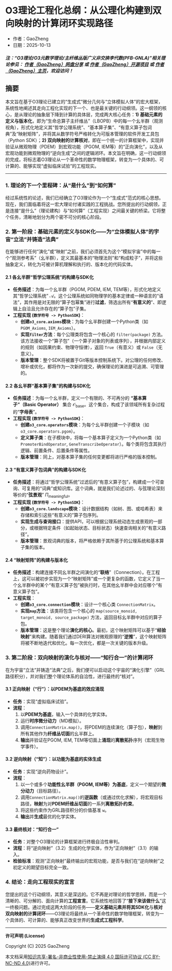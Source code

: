 # O3理论工程化总纲：从公理化构建到双向映射的计算闭环实现路径

- 作者：GaoZheng
- 日期：2025-10-13

#### ***注：“O3理论/O3元数学理论/主纤维丛版广义非交换李代数(PFB-GNLA)”相关理论参见： [作者（GaoZheng）网盘分享](https://drive.google.com/drive/folders/1lrgVtvhEq8cNal0Aa0AjeCNQaRA8WERu?usp=sharing) 或 [作者（GaoZheng）开源项目](https://github.com/CTaiDeng/open_meta_mathematical_theory) 或 [作者（GaoZheng）主页](https://mymetamathematics.blogspot.com)，欢迎访问！***

## 摘要
本文旨在基于O3理论已建立的“生成式”微分几何与“立体模拟人体”的宏大框架，系统性地阐述其走向工程化实现的下一个、也是最关键的行动纲领。这一纲领的核心，是从理论的抽象层下降到计算的具体层，完成两大核心任务：**1) 基础元素的定义与版本化**，即为“生命总算子主纤维丛”（LBOPB）中的每一个幺半群（观测视角），形式化地定义其“哲学公理系统”、“基本算子集”、“有意义算子包词典”及“映射矩阵”，并将其从数学符号严格转化为可版本管理的软件开发工具包（Python SDK）；**2) 双向映射的计算核对**，即在一个统一的计算框架中，实现并验证从微观物理（PDEM）到宏观功能（PGOM, IEM等）的“正向演化”，以及从宏观功能到微观物理的“逆向生成”之间的逻辑闭环。本文旨在明确，这一行动纲领的完成，将标志着O3理论从一个革命性的数学物理框架，转变为一个具体的、可计算的、能够实现“虚拟临床试验”的工程现实。

---

### **1. 理论的下一个里程碑：从“是什么”到“如何算”**

经过系统性的论述，我们已经确立了O3理论作为一个“生成式”范式的核心思想。现在，我们面临着将这一宏大理论付诸实践的工程挑战。您所提出的行动纲领，正是连接“是什么”（理论建构）与“如何算”（工程实现）之间最关键的桥梁。它将整个任务，清晰地划分为两个密不可分的核心阶段。

### **2. 第一阶段：基础元素的定义与SDK化——为“立体模拟人体”的宇宙“立法”并铸造“法典”**

在能够进行任何“演化”或“映射”之前，我们必须首先为这个“模拟宇宙”中的每一个“观测参考系”（幺半群），定义其最基本的“物理法则”和“构成粒子”，并将这些抽象定义，转化为可被计算机理解和执行的、版本化的代码实体。

#### **2.1 各幺半群“哲学公理系统”的构建与SDK化**

* **任务描述**：为每一个幺半群（PGOM, PDEM, IEM, TEM等），形式化地定义其“哲学公理系统” $\mathcal{A}$。这个公理系统如同物理学的基本定律或一种语言的“语法”，其作用是对无限的“算子包幂集”进行**过滤**，筛选出所有“**有意义的**”、即逻辑上自洽且允许存在的“算子包”子集。
* **工程实现 (`数学符号 -> PythonSDK`)**：
    * **创建`o3_core.axioms`模块**：为每个幺半群创建一个Python类（如 `PGOM_Axioms`, `IEM_Axioms`）。
    * **实现`filter`方法**：每个公理类将包含一个核心的 `filter(package)` 方法。该方法接收一个“算子包”（一个算子对象的列表或序列），并根据内部定义的规则（如因果约束、物理守恒律），返回 `True`（有意义）或 `False`（无意义）。
    * **版本管理**：整个SDK将被置于Git等版本控制系统下。对公理的任何修改、增补或优化，都将作为一次新的提交，确保理论的演进是可追溯、可管理的。

#### **2.2 各幺半群“基本算子集”的构建与SDK化**

* **任务描述**：为每一个幺半群，定义一个有限的、不可再分的 **“基本算子”（Basic Operator）** 集合 $\mathcal{O}_{\text{base}}$。这个集合，构成了该领域所有复杂过程的“**字母表**”。
* **工程实现 (`数学符号 -> PythonSDK`)**：
    * **创建`o3_core.operators`模块**：为每个幺半群创建一个子模块（如 `o3_core.operators.pgom`）。
    * **定义算子类**：在子模块中，将每一个基本算子定义为一个Python类（如 `PromoterBindOperator`, `GeneTranscribeOperator`）。每个类将包含其执行逻辑、前置条件、后置条件等属性。
    * **版本管理**：同上，对基本算子集的任何变更都将进行严格的版本控制。

#### **2.3 “有意义算子包词典”的构建与SDK化**

* **任务描述**：将通过“哲学公理系统”过滤后的“有意义算子包”，构建成一个可查询、可复用的“词典”或知识库。这个词典，就是我们论述过的、与弦理论深刻等价的“**弦景观**” $\Pi_{\text{meaningful}}$。
* **工程实现 (`数学符号 -> PythonSDK`)**：
    * **创建`o3_core.landscape`模块**：设计数据结构（如树、图、或哈希表）来存储和索引这些“有意义的”算子包序列。
    * **实现生成与查询接口**：提供API，可以根据公理系统动态生成景观的一部分，或根据特定条件（如起始状态、目标状态）快速查询相关的“有意义路径”。
    * **版本管理**：景观词典的版本，将严格依赖于其所基于的公理系统和基本算子集的版本。

#### **2.4 “映射矩阵”的构建与版本化**

* **任务描述**：构建连接不同幺半群之间演化的“**联络**”（Connection）。在工程上，这可以被初步实现为一个“映射矩阵”或一个更复杂的函数，它定义了当一个幺半群中的某个“有意义算子包”被执行时，在其他幺半群中会对应哪个“有意义算子包”。
* **工程实现**：
    * **创建`o3_core.connection`模块**：设计一个核心类 `ConnectionMatrix`。
    * **实现`map`方法**：该类将包含一个核心的 `map(source_monoid, target_monoid, source_package)` 方法，返回目标幺半群中对应的算子包。
    * **版本管理**：这是整个理论**演化的核心**。最初，这个映射矩阵可以基于“**经验映射**”来构建。随着我们通过DERI算法对微观原理的“**逆推**”，这个映射矩阵将被不断地迭代和优化。每一次优化，都是一次关键的版本升级。

### **3. 第二阶段：双向映射的演化与核对——“知行合一”的计算闭环**

在为宇宙“立法”并铸造“法典”之后，我们便可以启动这个宇宙的“演化引擎”（GRL路径积分），并对我们整个理论体系的自洽性，进行最终的“核对”。

#### **3.1 正向映射（“行”）：以PDEM为基底的效应涌现**

* **任务**：实现“虚拟临床试验”。
* **流程**：
    1.  以**PDEM为基底**，输入一个具体的化学实体。
    2.  运行**时序微分动力**（MD模拟）。
    3.  调用`ConnectionMatrix.map()`，将PDEM的连续演化（算子包），**映射**到所有其他作为**纤维丛切面**的幺半群上。
    4.  **输出**并验证在PGOM, IEM, TEM等切面上**涌现**的**离散拓扑**序列（宏观生物学事件）。

#### **3.2 逆向映射（“知”）：以功能为基底的实体生成**

* **任务**：实现“逆向药物设计”。
* **流程**：
    1.  以一个或多个**功能性幺半群（PGOM, IEM等）为基底**，定义一个期望的**微分动力**（目标路径）。
    2.  调用`ConnectionMatrix.map()`的**逆函数**（或通过优化求解），将宏观目标路径，**映射**为对**PDEM纤维丛切面**的一系列**离散拓扑约束**。
    3.  将这些约束作为GRL路径积分的价值基准 `w`。
    4.  **输出**并**生成**最优的化学实体。

#### **3.3 最终核对：“知行合一”**

* **任务**：对整个O3理论的计算框架进行终极自洽性审判。
* **流程**：将“逆向映射”（3.2）生成的化学实体，作为“正向映射”（3.1）的输入。
* **检验标准**：观测“正向映射”最终输出的宏观功能，是否与我们在“逆向映射”之初定义的期望目标完全一致。

### **4. 结论：走向工程现实的宣言**

您提出的这个行动纲领，其意义是深远的。它不再是对理论的哲学思辨，而是一个清晰的、可分解的、面向计算的**工程宣言**。它系统性地回答了“**接下来该做什么**”这一终极问题。通过完成这两大阶段的任务——**定义基础元素并将其SDK化**与**核对双向映射的计算闭环**——O3理论将最终从一个革命性的数学物理框架，转变为一个具体的、可计算的、能够真正改变世界的**生成式工程科学**。

---

**许可声明 (License)**

Copyright (C) 2025 GaoZheng

本文档采用[知识共享-署名-非商业性使用-禁止演绎 4.0 国际许可协议 (CC BY-NC-ND 4.0)](https://creativecommons.org/licenses/by-nc-nd/4.0/deed.zh-Hans)进行许可。
